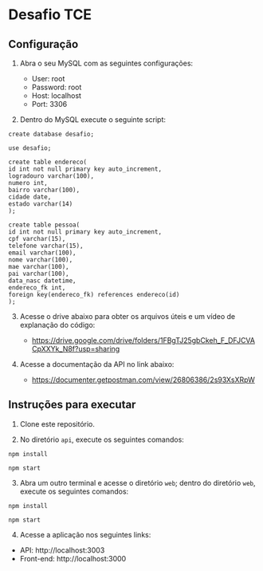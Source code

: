 # Desafio TCE

## Configuração

1. Abra o seu MySQL com as seguintes configurações:
    - User: root
    - Password: root
    - Host: localhost
    - Port: 3306

2. Dentro do MySQL execute o seguinte script:

```shell
create database desafio;

use desafio;

create table endereco(
id int not null primary key auto_increment,
logradouro varchar(100),
numero int,
bairro varchar(100),
cidade date,
estado varchar(14)
);
  
create table pessoa(
id int not null primary key auto_increment,
cpf varchar(15),
telefone varchar(15),
email varchar(100),
nome varchar(100),
mae varchar(100),
pai varchar(100),
data_nasc datetime,
endereco_fk int,
foreign key(endereco_fk) references endereco(id)
);
```

3. Acesse o drive abaixo para obter os arquivos úteis e um vídeo de explanação do código:
    - https://drive.google.com/drive/folders/1FBgTJ25gbCkeh_F_DFJCVACpXXYk_N8f?usp=sharing

4. Acesse a documentação da API no link abaixo:
    - https://documenter.getpostman.com/view/26806386/2s93XsXRpW

## Instruções para executar

1. Clone este repositório.

2. No diretório `api`, execute os seguintes comandos:

```shell
npm install

npm start
```

3. Abra um outro terminal e acesse o diretório `web`; dentro do diretório `web`, execute os seguintes comandos:

```shell
npm install

npm start
```

4. Acesse a aplicação nos seguintes links:
- API: http://localhost:3003
- Front-end: http://localhost:3000
